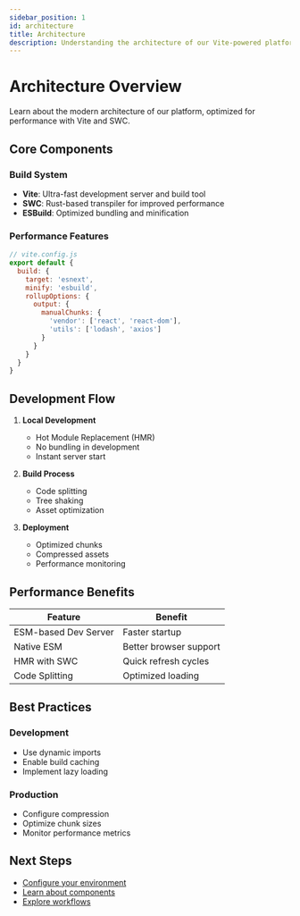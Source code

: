 ```yaml
---
sidebar_position: 1
id: architecture
title: Architecture
description: Understanding the architecture of our Vite-powered platform
---
```


# Architecture Overview

Learn about the modern architecture of our platform, optimized for performance with Vite and SWC.

## Core Components

### Build System
- **Vite**: Ultra-fast development server and build tool
- **SWC**: Rust-based transpiler for improved performance
- **ESBuild**: Optimized bundling and minification

### Performance Features
```javascript
// vite.config.js
export default {
  build: {
    target: 'esnext',
    minify: 'esbuild',
    rollupOptions: {
      output: {
        manualChunks: {
          'vendor': ['react', 'react-dom'],
          'utils': ['lodash', 'axios']
        }
      }
    }
  }
}
```

## Development Flow

1. **Local Development**
   - Hot Module Replacement (HMR)
   - No bundling in development
   - Instant server start

2. **Build Process**
   - Code splitting
   - Tree shaking
   - Asset optimization

3. **Deployment**
   - Optimized chunks
   - Compressed assets
   - Performance monitoring

## Performance Benefits

| Feature | Benefit |
|---------|---------|
| ESM-based Dev Server | Faster startup |
| Native ESM | Better browser support |
| HMR with SWC | Quick refresh cycles |
| Code Splitting | Optimized loading |

## Best Practices

### Development
- Use dynamic imports
- Enable build caching
- Implement lazy loading

### Production
- Configure compression
- Optimize chunk sizes
- Monitor performance metrics

## Next Steps

- [Configure your environment](../setup/environment.md)
- [Learn about components](./components.md)
- [Explore workflows](./workflows.md)
